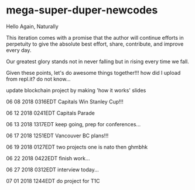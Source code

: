 # mega-super-duper-newcodes

Hello Again, Naturally

This iteration comes with a promise that the author will continue efforts in perpetuity to give the absolute best effort, share, contribute, and improve every day.

Our greatest glory stands not in never falling but in rising every time we fall.

Given these points, let's do awesome things together!!!
how did I upload from repl.it? do not know...

update blockchain project by making 'how it works' slides

06 08 2018 0316EDT Capitals Win Stanley Cup!!!

06 12 2018 0241EDT Capitals Parade

06 13 2018 1317EDT keep going, prep for conferences...

06 17 2018 1251EDT Vancouver BC plans!!!

06 19 2018 0127EDT two projects one is nato then ghmbhk

06 22 2018 0422EDT finish work...

06 27 2018 0312EDT interview today...

07 01 2018 1244EDT do project for T1C
